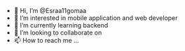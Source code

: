 - 👋 Hi, I’m @Esraa11gomaa
- 👀 I’m interested in mobile application and web developer 
- 🌱 I’m currently learning backend
- 💞️ I’m looking to collaborate on
- 📫 How to reach me ...

<!---
Esraa11gomaa/Esraa11gomaa is a ✨ special ✨ repository because its `README.md` (this file) appears on your GitHub profile.
You can click the Preview link to take a look at your changes.
--->
